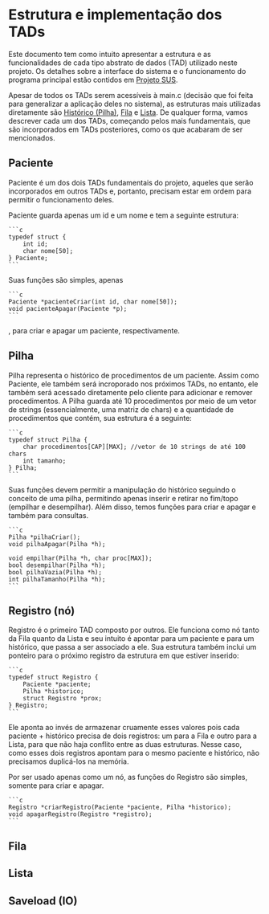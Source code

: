 # Estrutura e implementação dos TADs
Este documento tem como intuito apresentar a estrutura e as funcionalidades de cada tipo abstrato de dados (TAD) utilizado neste projeto. Os detalhes sobre a interface do sistema e o funcionamento do programa principal estão contidos em [Projeto SUS](../README.md).  

Apesar de todos os TADs serem acessíveis à main.c (decisão que foi feita para generalizar a aplicação deles no sistema), as estruturas mais utilizadas diretamente são [Histórico (Pilha)](Pilha.h), [Fila](Fila.h) e [Lista](Lista.h). De qualquer forma, vamos descrever cada um dos TADs, começando pelos mais fundamentais, que são incorporados em TADs posteriores, como os que acabaram de ser mencionados.  

## Paciente
Paciente é um dos dois TADs fundamentais do projeto, aqueles que serão incorporados em outros TADs e, portanto, precisam estar em ordem para permitir o funcionamento deles.  

Paciente guarda apenas um id e um nome e tem a seguinte estrutura:  

    ```c
    typedef struct {
        int id;
        char nome[50];
    } Paciente;
    ```

Suas funções são simples, apenas  

    ```c
    Paciente *pacienteCriar(int id, char nome[50]);
    void pacienteApagar(Paciente *p);
    ```
, para criar e apagar um paciente, respectivamente.  

## Pilha
Pilha representa o histórico de procedimentos de um paciente. Assim como Paciente, ele também será incroporado nos próximos TADs, no entanto, ele também será acessado diretamente pelo cliente para adicionar e remover procedimentos. A Pilha guarda até 10 procedimentos por meio de um vetor de strings (essencialmente, uma matriz de chars) e a quantidade de procedimentos que contém, sua estrutura é a seguinte:

    ```c
    typedef struct Pilha {
        char procedimentos[CAP][MAX]; //vetor de 10 strings de até 100 chars
        int tamanho;
    } Pilha;
    ```

Suas funções devem permitir a manipulação do histórico seguindo o conceito de uma pilha, permitindo apenas inserir e retirar no fim/topo (empilhar e desempilhar). Além disso, temos funções para criar e apagar e também para consultas.

    ```c
    Pilha *pilhaCriar();
    void pilhaApagar(Pilha *h);

    void empilhar(Pilha *h, char proc[MAX]);
    bool desempilhar(Pilha *h);
    bool pilhaVazia(Pilha *h);
    int pilhaTamanho(Pilha *h);
    ```

## Registro (nó)
Registro é o primeiro TAD composto por outros. Ele funciona como nó tanto da Fila quanto da Lista e seu intuito é apontar para um paciente e para um histórico, que passa a ser associado a ele. Sua estrutura também inclui um ponteiro para o próximo registro da estrutura em que estiver inserido:

    ```c
    typedef struct Registro {
        Paciente *paciente;
        Pilha *historico;
        struct Registro *prox;
    } Registro;
    ```

Ele aponta ao invés de armazenar cruamente esses valores pois cada paciente + histórico precisa de dois registros: um para a Fila e outro para a Lista, para que não haja conflito entre as duas estruturas. Nesse caso, como esses dois registros apontam para o mesmo paciente e histórico, não precisamos duplicá-los na memória.  

Por ser usado apenas como um nó, as funções do Registro são simples, somente para criar e apagar.

    ```c
    Registro *criarRegistro(Paciente *paciente, Pilha *historico);
    void apagarRegistro(Registro *registro);
    ```

## Fila

## Lista

## Saveload (IO)
